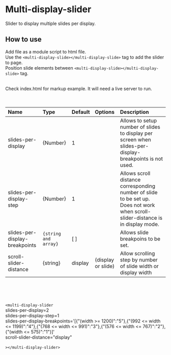 # Multi-display-slider
Slider to display multiple slides per display.

## How to use
Add file as a module script to html file. <br >
Use the `<multi-display-slide></multi-display-slide>` tag to add the slider to page. <br >
Position slide elements  between `<multi-display-slide></multi-display-slide>` tag. <br ><br >

Check index.html for markup example. It will need a live server to run. <br ><br ><br >


| Name                            | Type              | Default    | Options           | Description  |
| :------------------------------ | :-----------------| :----------| :-----------------| :------------|
| slides-per-display              | {Number}          | 1          |                   | Allows to setup number of slides to display per screen when slides-per-display-breakpoints is not used. |
| slides-per-display-step         | {Number}          | 1          |                   | Allows scroll distance corresponding number of slide to be set up. Does not work when scroll-slider-distance is in display mode.  |
| slides-per-display-breakpoints  | `{string and array}`  | [ ]        |                   | Allows slide breakpoins to be set. |
| scroll-slider-distance          | {string}          | display    | (display or slide) | Allow scrolling step by number of slide width or display width |

 <br ><br ><br >

  `<multi-display-slider` <br >
        slides-per-display=2 <br >
        slides-per-display-step=1 <br >
        slides-per-display-breakpoints='[{"(width >= 1200)":"5"},{"(992 <= width <= 1199)":"4"},{"(768 <= width <= 991)":"3"},{"(576 <= width <= 767)":"2"},{"(width <= 575)":"1"}]'<br >
        scroll-slider-distance="display"<br >   
  `></multi-display-slider>` <br ><br ><br >